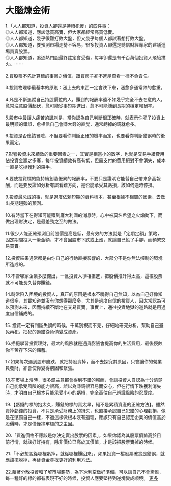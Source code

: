 # 大腦煉金術


<div class="_xlr"><span class="fbPhotosPhotoContext" id="fbPhotoSnowliftContext"></span><span class="fbPhotosPhotoCaption" tabindex="0" aria-live="polite" data-ft="{&quot;tn&quot;:&quot;K&quot;}" id="fbPhotoSnowliftCaption"><span class="hasCaption"><div id="id_590ea161785206040630275" class="text_exposed_root">1.「人人都知道，投資人卻還是持續犯傻」的四件事：<br> ◎人人都知道，應該低買高賣，但大家卻經常高買低賣。<br><span> ◎人人都知道，幾乎很難打敗大盤，但又幾乎每個人都試著</span><wbr><span class="word_break"></span>想打敗大盤。<br><span> ◎人人都知道，要預測市場走勢不容易，很多投資人卻還是</span><wbr><span class="word_break"></span>聽信財經專家的建議進場買賣股票。<br><span> ◎人人都知道，追逐熱門股最終註定會受傷，每年卻還是有</span><wbr><span class="word_break"></span>千百萬個投資人飛蛾撲火。<span class="text_exposed_hide">⋯⋯</span><span class="text_exposed_show"><br> <br><span> 2.買股票不先計算標的事業之價值，跟買房子卻不進屋查</span><wbr><span class="word_break"></span>看一樣不負責任。<br> <br><span> 3.投資物理學最基本的原則：漲上去的東西一定會跌下來</span><wbr><span class="word_break"></span>，漲愈多通常跌的愈重。<br> <br><span> 4.凡是不斷追蹤自己持股價位的人，賺到的報酬率遠不如</span><wbr><span class="word_break"></span><span>幾乎完全不去在意的人，愈常注意股價起伏，愈可能從事短</span><wbr><span class="word_break"></span>期進出，愈不可能賺到長期的穩定報酬率。<br> <br><span> 5.股市中最讓人痛苦的諷刺是，當你認為自己判斷很正確</span><wbr><span class="word_break"></span><span>時，就表示你犯了投資上最明顯的錯誤，愈相信自己會賺大</span><wbr><span class="word_break"></span>錢的直覺，通常虧掉的錢就愈多。<br> <br><span> 6.投資是否應該冒險，不但要看你判斷正確的機率而定，</span><wbr><span class="word_break"></span>也要看你判斷錯誤時的後果而定。<br> <br><span> 7.影響投資未來績效的重要因素之一，其實是相當小的數</span><wbr><span class="word_break"></span><span>字，也就是交易手續費用佔投資金額之多寡，每年投資績效</span><wbr><span class="word_break"></span><span>有高有低，但需支付的費用絕對不會消失，成本一直是吃掉</span><wbr><span class="word_break"></span>獲利的殺手。<br> <br><span> 8.要使投資標的能持續創造優異的報酬率，不要只是證明</span><wbr><span class="word_break"></span><span>它能替自己帶來多高報酬，而是要反證如分析有誤看錯方向</span><wbr><span class="word_break"></span>，是否能承受其虧損，該如何適時停損。<br> <br><span> 9.投資最忌諱的事，就是過度依賴短期的資料樣本，甚至</span><wbr><span class="word_break"></span>根據不相關的因素，去做出長期趨勢的預測。<br> <br><span> 10.有時當下在得知可能賺到龐大利潤的消息時，心中被</span><wbr><span class="word_break"></span><span>莫名希望之火煽動下，而做出理財決定，是最差勁之至的做</span><wbr><span class="word_break"></span>法。<br> <br><span> 11.很少人能正確預測目前股價是高是低，最有效的方法</span><wbr><span class="word_break"></span><span>就是「定期定額」策略，固定期間投入一筆金額，才不會因</span><wbr><span class="word_break"></span>股市下跌或上漲，就讓自己慌了手腳，而頻繁交易買賣。<br> <br><span> 12.投資結果通常都是由你自己的行動直接影響的，大部</span><wbr><span class="word_break"></span>分不是你無法控制的環境所造成的。<br> <br><span> 13.不管哪家企業多麼傑出，一旦投資人爭相搶進，把股</span><wbr><span class="word_break"></span>價推升得太高，這檔股票就不可能長久替你賺錢。<br> <br><span> 14.時常陷入困境的投資人，真正的原因是根本不曉得自</span><wbr><span class="word_break"></span><span>己無知，以為自己好像知道很多，其實知道並沒有你想得那</span><wbr><span class="word_break"></span><span>麼多，尤其是過度自信的投資人，因太常認為可以預測未來</span><wbr><span class="word_break"></span><span>，因而持續不斷地在交易買賣，事實上，通往投資地獄的道</span><wbr><span class="word_break"></span>路就是用過度自信鋪成的。<br> <br><span> 15. 投資一定有判斷失誤的時候，千萬別視而不見，仔細地研究</span><wbr><span class="word_break"></span>分析，幫助自己避免再犯，把犯的過錯從負債變成資產。<br> <br><span> 16.拒絕學習投資理財，最大的風險就是通貨膨脹會提高</span><wbr><span class="word_break"></span>你的生活費用，最後侵蝕你辛苦存下來的儲蓄。<br> <br><span> 17.如果每次遇到股市崩跌，就把持股賣掉，而不去探究</span><wbr><span class="word_break"></span><span>其原因，只會讓你的營業員發財，卻會使你變得窮困和緊張</span><wbr><span class="word_break"></span>。<br> <br><span> 18.在市場上漲時，很多爛主意都會得到不錯的報酬，會</span><wbr><span class="word_break"></span><span>讓投資人自認為十分清楚自己能承受風險的能力很高，誤以</span><wbr><span class="word_break"></span><span>為賺錢很容易而安心，但在行情下跌獲利消失時，才明白自</span><wbr><span class="word_break"></span><span>己根本只能承受小小的虧損，完全高估自己辨識風險的忍受</span><wbr><span class="word_break"></span>度。<br> <br><span> 19.【虧錢的標的抱太久，賺錢的標的賣太早，絕不是累</span><wbr><span class="word_break"></span><span>積資產的正確方法】。雖然賣掉虧錢的投資，不只是承受財</span><wbr><span class="word_break"></span><span>務上的損失，也直接承認自己犯錯的心理虧損，像是在懲罰</span><wbr><span class="word_break"></span><span>自己一樣，不過這樣做根本沒有道理，應該只有自己認定企</span><wbr><span class="word_break"></span>業的價值高於股價時，才是僅僅抱牢標的之主因。<br> <br><span> 20.「買進價格不應該是你決定賣出股票的因素」，如果</span><wbr><span class="word_break"></span><span>你認為其股票價值高於目前行情，就該好好持有，除非價位</span><wbr><span class="word_break"></span>已高於其價值，才是該把股票賣掉的時候。<br> <br><span> 21.「不必想說從哪裡虧掉，就從哪裡賺回來」，如果投</span><wbr><span class="word_break"></span><span>資一檔股票確實是錯誤，就應該擺脫掉，再替資金尋找更好</span><wbr><span class="word_break"></span>的利用方法。<br> <br><span> 22.藉著分散投資和了解市場趨勢，為下次利空做好準備</span><wbr><span class="word_break"></span><span>，可以讓自己不會驚慌，每一種好的標的都有表現不好的時</span><wbr><span class="word_break"></span>候，投資人應要堅持到逆境變成順境。</span><span class="text_exposed_hide"> <span class="text_exposed_link"><a class="see_more_link" data-interaction-root-id="_24_q" onclick="var func = function(e) { e.preventDefault(); }; var parent = Parent.byClass(this, &quot;text_exposed_root&quot;); if (parent &amp;&amp; parent.getAttribute(&quot;id&quot;) == &quot;id_590ea161785206040630275&quot;) { CSS.addClass(parent, &quot;text_exposed&quot;); Arbiter.inform(&quot;reflow&quot;); }; func(event); " href="#" data-ft="{&quot;tn&quot;:&quot;e&quot;}" role="button"><span class="see_more_link_inner">更多</span></a></span></span></div></span></span><span class="fbPhotoTagList hidden_elem" id="fbPhotoSnowliftTagList"></span><div class="pts fbPhotoProductsTagList" id="fbPhotoSnowliftProductsTagList"></div><div class="pts fbPhotoLegacyTagList" id="fbPhotoSnowliftLegacyTagList"><div></div></div><div class="fbPhotosPhotoButtons" id="fbPhotoSnowliftCallToActionButton"></div><div class="mvm fbPhotosPhotoOwnerButtons stat_elem" id="fbPhotoSnowliftOwnerButtons"></div><div class="_56lj" id="fbPhotoSnowliftOriginalStory"></div></div>